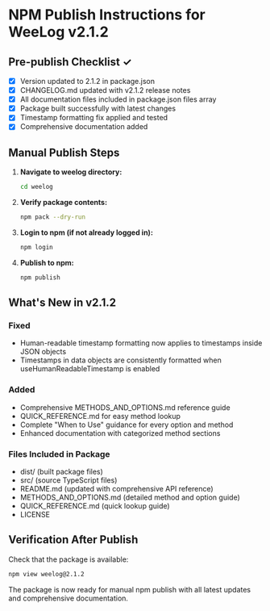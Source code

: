 # NPM Publish Instructions for WeeLog v2.1.2

## Pre-publish Checklist ✓

- [x] Version updated to 2.1.2 in package.json
- [x] CHANGELOG.md updated with v2.1.2 release notes
- [x] All documentation files included in package.json files array
- [x] Package built successfully with latest changes
- [x] Timestamp formatting fix applied and tested
- [x] Comprehensive documentation added

## Manual Publish Steps

1. **Navigate to weelog directory:**
   ```bash
   cd weelog
   ```

2. **Verify package contents:**
   ```bash
   npm pack --dry-run
   ```

3. **Login to npm (if not already logged in):**
   ```bash
   npm login
   ```

4. **Publish to npm:**
   ```bash
   npm publish
   ```

## What's New in v2.1.2

### Fixed
- Human-readable timestamp formatting now applies to timestamps inside JSON objects
- Timestamps in data objects are consistently formatted when useHumanReadableTimestamp is enabled

### Added
- Comprehensive METHODS_AND_OPTIONS.md reference guide
- QUICK_REFERENCE.md for easy method lookup
- Complete "When to Use" guidance for every option and method
- Enhanced documentation with categorized method sections

### Files Included in Package
- dist/ (built package files)
- src/ (source TypeScript files)
- README.md (updated with comprehensive API reference)
- METHODS_AND_OPTIONS.md (detailed method and option guide)
- QUICK_REFERENCE.md (quick lookup guide)
- LICENSE

## Verification After Publish

Check that the package is available:
```bash
npm view weelog@2.1.2
```

The package is now ready for manual npm publish with all latest updates and comprehensive documentation.